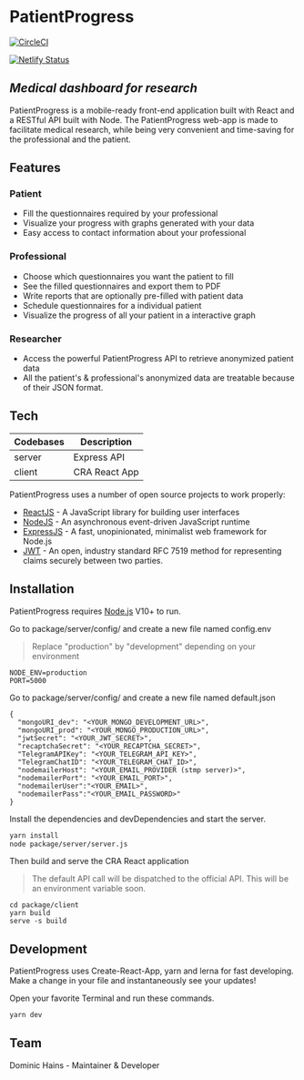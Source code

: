 # PatientProgress

[![CircleCI](https://circleci.com/gh/hainsdominic/patientprogress/tree/master.svg?style=svg)](https://circleci.com/gh/hainsdominic/patientprogress/tree/master)

[![Netlify Status](https://api.netlify.com/api/v1/badges/32d4cd27-4f5a-4c5c-a2e5-333abe88f0d6/deploy-status)](https://app.netlify.com/sites/patientprogress/deploys)

## _Medical dashboard for research_

PatientProgress is a mobile-ready front-end application built with React and a RESTful API built with Node.
The PatientProgress web-app is made to facilitate medical research, while being very convenient and time-saving
for the professional and the patient.

## Features

### Patient

- Fill the questionnaires required by your professional
- Visualize your progress with graphs generated with your data
- Easy access to contact information about your professional

### Professional

- Choose which questionnaires you want the patient to fill
- See the filled questionnaires and export them to PDF
- Write reports that are optionally pre-filled with patient data
- Schedule questionnaires for a individual patient
- Visualize the progress of all your patient in a interactive graph

### Researcher

- Access the powerful PatientProgress API to retrieve anonymized patient data
- All the patient's & professional's anonymized data are treatable because of their JSON format.

## Tech

| Codebases | Description   |
| --------- | ------------- |
| server    | Express API   |
| client    | CRA React App |

PatientProgress uses a number of open source projects to work properly:

- [ReactJS](https://reactjs.org) - A JavaScript library for building user interfaces
- [NodeJS](https://nodejs.org) - An asynchronous event-driven JavaScript runtime
- [ExpressJS](https://expressjs.com) - A fast, unopinionated, minimalist web framework for Node.js
- [JWT](https://jwt.io) - An open, industry standard RFC 7519 method for representing claims securely between two parties.

## Installation

PatientProgress requires [Node.js](https://nodejs.org/) V10+ to run.

Go to package/server/config/ and create a new file named config.env

> Replace "production" by "development" depending on your environment

```
NODE_ENV=production
PORT=5000
```

Go to package/server/config/ and create a new file named default.json

```
{
  "mongoURI_dev": "<YOUR_MONGO_DEVELOPMENT_URL>",
  "mongoURI_prod": "<YOUR_MONGO_PRODUCTION_URL>",
  "jwtSecret": "<YOUR_JWT_SECRET>",
  "recaptchaSecret": "<YOUR_RECAPTCHA_SECRET>",
  "TelegramAPIKey": "<YOUR_TELEGRAM_API_KEY>",
  "TelegramChatID": "<YOUR_TELEGRAM_CHAT_ID>",
  "nodemailerHost": "<YOUR_EMAIL_PROVIDER (stmp server)>",
  "nodemailerPort": "<YOUR_EMAIL_PORT>",
  "nodemailerUser":"<YOUR_EMAIL>",
  "nodemailerPass":"<YOUR_EMAIL_PASSWORD>"
}
```

Install the dependencies and devDependencies and start the server.

```sh
yarn install
node package/server/server.js
```

Then build and serve the CRA React application

> The default API call will be dispatched to the official API. This will be an environment variable soon.

```
cd package/client
yarn build
serve -s build
```

## Development

PatientProgress uses Create-React-App, yarn and lerna for fast developing.
Make a change in your file and instantaneously see your updates!

Open your favorite Terminal and run these commands.

```sh
yarn dev
```

## Team

Dominic Hains - Maintainer & Developer
